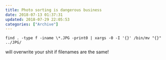 ```yaml
---
title: Photo sorting is dangerous business
date: 2018-07-13 01:37:31
updated: 2018-07-29 22:05:53
categories: ["Archive"]
---
```


```
find . -type f -iname \*.JPG -print0 | xargs -0 -I '{}' /bin/mv "{}" ../JPG/
```

will overwrite your shit if filenames are the same!